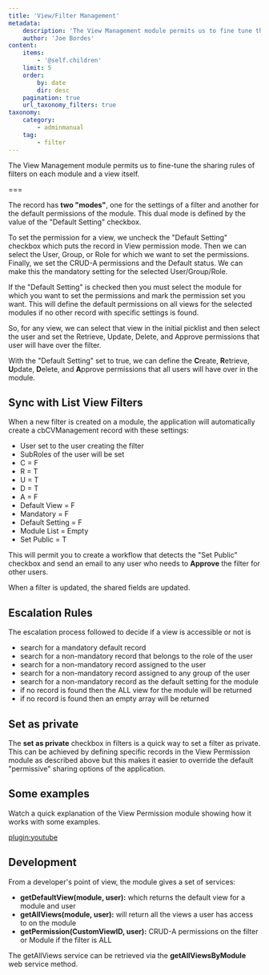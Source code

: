 ```yaml
---
title: 'View/Filter Management'
metadata:
    description: 'The View Management module permits us to fine tune the sharing rules of filters on each module and a view itself.'
    author: 'Joe Bordes'
content:
    items:
        - '@self.children'
    limit: 5
    order:
        by: date
        dir: desc
    pagination: true
    url_taxonomy_filters: true
taxonomy:
    category:
        - adminmanual
    tag:
        - filter
---
```


The View Management module permits us to fine-tune the sharing rules of filters on each module and a view itself.

===

The record has **two "modes"**, one for the settings of a filter and another for the default permissions of the module. This dual mode is defined by the value of the "Default Setting" checkbox.

To set the permission for a view, we uncheck the "Default Setting" checkbox which puts the record in View permission mode. Then we can select the User, Group, or Role for which we want to set the permissions. Finally, we set the CRUD-A permissions and the Default status. We can make this the mandatory setting for the selected User/Group/Role.

If the "Default Setting" is checked then you must select the module for which you want to set the permissions and mark the permission set you want. This will define the default permissions on all views for the selected modules if no other record with specific settings is found.

So, for any view, we can select that view in the initial picklist and then select the user and set the Retrieve, Update, Delete, and Approve permissions that user will have over the filter.

With the "Default Setting" set to true, we can define the **C**reate, **R**etrieve, **U**pdate, **D**elete, and **A**pprove permissions that all users will have over in the module.

## Sync with List View Filters

When a new filter is created on a module, the application will automatically create a cbCVManagement record with these settings:

- User set to the user creating the filter
- SubRoles of the user will be set
- C = F
- R = T
- U = T
- D = T
- A = F
- Default View = F
- Mandatory = F
- Default Setting = F
- Module List = Empty
- Set Public = T

This will permit you to create a workflow that detects the "Set Public" checkbox and send an email to any user who needs to **Approve** the filter for other users.

When a filter is updated, the shared fields are updated.

## Escalation Rules

The escalation process followed to decide if a view is accessible or not is

- search for a mandatory default record
- search for a non-mandatory record that belongs to the role of the user
- search for a non-mandatory record assigned to the user
- search for a non-mandatory record assigned to any group of the user
- search for a non-mandatory record as the default setting for the module
- if no record is found then the ALL view for the module will be returned
- if no record is found then an empty array will be returned

## Set as private

The **set as private** checkbox in filters is a quick way to set a filter as private. This can be achieved by defining specific records in the View Permission module as described above but this makes it easier to override the default "permissive" sharing options of the application.

## Some examples

Watch a quick explanation of the View Permission module showing how it works with some examples.

[plugin:youtube](https://youtu.be/1YNP-6vK1Sc)

## Development

From a developer's point of view, the module gives a set of services:

- **getDefaultView(module, user):** which returns the default view for a module and user
- **getAllViews(module, user):** will return all the views a user has access to on the module
- **getPermission(CustomViewID, user):** CRUD-A permissions on the filter or Module if the filter is ALL

The getAllViews service can be retrieved via the **getAllViewsByModule** web service method.
